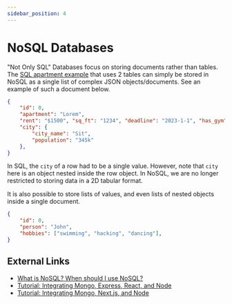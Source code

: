 ```yaml
---
sidebar_position: 4
---
```


# NoSQL Databases

"Not Only SQL" Databases focus on storing documents rather than tables. The [SQL apartment example](/backend/sql-db.md) that uses 2 tables can simply be stored in NoSQL as a single list of complex JSON objects/documents. See an example of such a document below.

```json
{
    "id": 0,
    "apartment": "Lorem",
    "rent": "$1500", "sq_ft": "1234", "deadline": "2023-1-1", "has_gym": false,
    "city": {
        "city_name": "Sit",
        "population": "345k"
    },
}
```

In SQL, the `city` of a row had to be a single value. However, note that `city` here is an object nested inside the row object. In NoSQL, we are no longer restricted to storing data in a 2D tabular format.

It is also possible to store lists of values, and even lists of nested objects inside a single document.

```json
{
    "id": 0,
    "person": "John",
    "hobbies": ["swimming", "hacking", "dancing"],
}
```

## External Links

- [What is NoSQL? When should I use NoSQL?](https://www.mongodb.com/nosql-explained)
- [Tutorial: Integrating Mongo, Express, React, and Node](https://www.mongodb.com/languages/mern-stack-tutorial)
- [Tutorial: Integrating Mongo, Next.js, and Node](https://www.mongodb.com/developer/languages/javascript/nextjs-with-mongodb/)